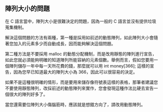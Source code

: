 ## 陣列大小的問題

在 C 語言當中，陣列大小是很難決定的問題，因為一般的 C 語言並沒有提供垃圾蒐集機制。

解決這個問題的方法有兩種，第一種是採用如前述的動態陣列，如此陣列大小會隨著您加入的元素多少而自動成長，因而能夠解決這個問題。

第二種方法是不要採用 malloc 的動態分配機制，而是改用靜態的陣列進行宣告，如此您就必須能夠明確的知道陣列所能容納的元素個數。舉例而言，假如您要用一個陣列儲存一年中每一天所花費的錢，那麼就可以用 int money[366]; 這樣的宣告，因為您早已知道最大的陣列大小為 366，因此可以很容易的決定。

如果不是這種很明確的情形，而是要用來儲存像符號表這樣的表格，那筆者建議您不要使用靜態陣列，改採前述的動態陣列來實作，您會發現這種作法比硬去宣告一個很大的陣列好多了。

當您還需要位陣列大小傷腦筋時，應該就是想錯方向了，請改用動態陣列。
